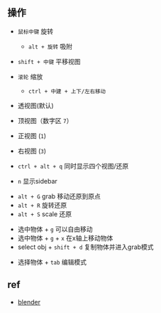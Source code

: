 
## 操作

+ `鼠标中键` 旋转
    + `alt + 旋转` 吸附

+ `shift + 中键` 平移视图

+ `滚轮`  缩放
    + `ctrl + 中建 + 上下/左右移动`

<!-- 视图 -->
+ 透视图(默认)

+ 顶视图（数字区 `7`）

+ 正视图 (`1`)

+ 右视图 (`3`)

+ `ctrl + alt + q` 同时显示四个视图/还原

<!-- layout -->
+ `n` 显示sidebar

<!-- 还原 -->
+ `alt + G` grab 移动还原到原点
+ `alt + R` 旋转还原
+ `alt + S` scale 还原

<!-- grab -->
+ 选中物体 + `g` 可以自由移动
+ 选中物体 + `g` + `x` 在x轴上移动物体
+ select obj + `shift + d` 复制物体并进入grab模式

<!-- tab -->
+ 选择物体 + `tab` 编辑模式

## ref

+ [blender](https://docs.blender.org/manual/zh-hans/dev/modeling/modifiers/introduction.html)
